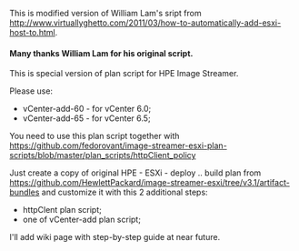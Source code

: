 This is modified version of William Lam's sript from http://www.virtuallyghetto.com/2011/03/how-to-automatically-add-esxi-host-to.html.

#### Many thanks William Lam for his original script.

This is special version of plan script for HPE Image Streamer.

Please use: 
* vCenter-add-60 - for vCenter 6.0;
* vCenter-add-65 - for vCenter 6.5;

You need to use this plan script together with https://github.com/fedorovant/image-streamer-esxi-plan-scripts/blob/master/plan_scripts/httpClient_policy

Just create a copy of original HPE - ESXi - deploy .. build plan from https://github.com/HewlettPackard/image-streamer-esxi/tree/v3.1/artifact-bundles and customize it with this 2 additional steps:
* httpClent plan script;
* one of vCenter-add plan script;

I'll add wiki page with step-by-step guide at near future.
